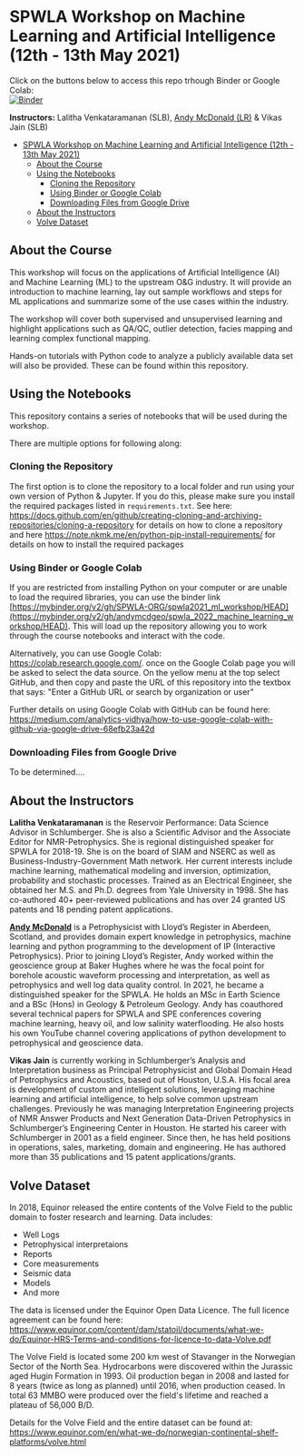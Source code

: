 # SPWLA Workshop on Machine Learning and Artificial Intelligence (12th - 13th May 2021)

Click on the buttons below to access this repo trhough Binder or Google Colab:  
[![Binder](https://mybinder.org/badge_logo.svg)](https://mybinder.org/v2/gh/andymcdgeo/spwla_2022_machine_learning_workshop/HEAD)

**Instructors:** Lalitha Venkataramanan (SLB), [Andy McDonald (LR)](https://github.com/andymcdgeo) & Vikas Jain (SLB)

- [SPWLA Workshop on Machine Learning and Artificial Intelligence (12th - 13th May 2021)](#spwla-workshop-on-machine-learning-and-artificial-intelligence-12th---13th-may-2021)
  - [About the Course](#about-the-course)
  - [Using the Notebooks](#using-the-notebooks)
    - [Cloning the Repository](#cloning-the-repository)
    - [Using Binder or Google Colab](#using-binder-or-google-colab)
    - [Downloading Files from Google Drive](#downloading-files-from-google-drive)
  - [About the Instructors](#about-the-instructors)
  - [Volve Dataset](#volve-dataset)


## About the Course

This workshop will focus on the applications of Artificial Intelligence (AI) and Machine Learning (ML) to the upstream O&G industry. It will provide an introduction to machine learning, lay out sample workflows and steps for ML applications and summarize some of the use cases within the industry.

The workshop will cover both supervised and unsupervised learning and highlight applications such as QA/QC, outlier detection, facies mapping and learning complex functional mapping.

Hands-on tutorials with Python code to analyze a publicly available data set will also be provided. These can be found within this repository.

## Using the Notebooks
This repository contains a series of notebooks that will be used during the workshop.

There are multiple options for following along:

### Cloning the Repository
The first option is to clone the repository to a local folder and run using your own version of Python & Jupyter. If you do this, please make sure you install the required packages listed in `requirements.txt`. See here: https://docs.github.com/en/github/creating-cloning-and-archiving-repositories/cloning-a-repository for details on how to clone a repository and here https://note.nkmk.me/en/python-pip-install-requirements/ for details on how to install the required packages

### Using Binder or Google Colab
If you are restricted from installing Python on your computer or are unable to load the required libraries, you can use the binder link [https://mybinder.org/v2/gh/SPWLA-ORG/spwla2021_ml_workshop/HEAD](https://mybinder.org/v2/gh/andymcdgeo/spwla_2022_machine_learning_workshop/HEAD). This will load up the repository allowing you to work through the course notebooks and interact with the code.

Alternatively, you can use Google Colab: https://colab.research.google.com/. once on the Google Colab page you will be asked to select the data source. On the yellow menu at the top select GitHub, and then copy and paste the URL of this repository into the textbox that says: "Enter a GitHub URL or search by organization or user"

 Further details on using Google Colab with GitHub can be found here: https://medium.com/analytics-vidhya/how-to-use-google-colab-with-github-via-google-drive-68efb23a42d

### Downloading Files from Google Drive
To be determined....


## About the Instructors

**Lalitha Venkataramanan** is the Reservoir Performance: Data Science Advisor in Schlumberger. She is also a Scientific Advisor and the Associate Editor for NMR-Petrophysics. She is regional distinguished speaker for SPWLA for 2018-19. She is on the board of SIAM and NSERC as well as Business-Industry-Government Math network. Her current interests include machine learning, mathematical modeling and inversion, optimization, probability and stochastic processes. Trained as an Electrical Engineer, she obtained her M.S. and Ph.D. degrees from Yale University in 1998. She has co-authored 40+ peer-reviewed publications and has over 24 granted US patents and 18 pending patent applications.

[**Andy McDonald**](https://github.com/andymcdgeo) is a Petrophysicist with Lloyd’s Register in Aberdeen, Scotland, and provides domain expert knowledge in petrophysics, machine learning and python programming to the development of IP (Interactive Petrophysics). Prior to joining Lloyd’s Register, Andy worked within the geoscience group at Baker Hughes where he was the focal point for borehole acoustic waveform processing and interpretation, as well as petrophysics and well log data quality control. In 2021, he became a distinguished speaker for the SPWLA. He holds an MSc in Earth Science and a BSc (Hons) in Geology & Petroleum Geology. Andy has coauthored several technical papers for SPWLA and SPE conferences covering machine learning, heavy oil, and low salinity waterflooding. He also hosts his own YouTube channel covering applications of python development to petrophysical and geoscience data.

**Vikas Jain** is currently working in Schlumberger’s Analysis and Interpretation business as Principal Petrophysicist and Global Domain Head of Petrophysics and Acoustics, based out of Houston, U.S.A. His focal area is development of custom and intelligent solutions, leveraging machine learning and artificial intelligence, to help solve common upstream challenges. Previously he was managing Interpretation Engineering projects of NMR Answer Products and Next Generation Data-Driven Petrophysics in Schlumberger’s Engineering Center in Houston. He started his career with Schlumberger in 2001 as a field engineer. Since then, he has held positions in operations, sales, marketing, domain and engineering. He has authored more than 35 publications and 15 patent applications/grants.

## Volve Dataset
In 2018, Equinor released the entire contents of the Volve Field to the public domain to foster research and learning. 
Data includes:
- Well Logs 
- Petrophysical interpretaions
- Reports
- Core measurements
- Seismic data
- Models
- And more

The data is licensed under the Equinor Open Data Licence. The full licence agreement can be found here: https://www.equinor.com/content/dam/statoil/documents/what-we-do/Equinor-HRS-Terms-and-conditions-for-licence-to-data-Volve.pdf

The Volve Field is located some 200 km west of Stavanger in the Norwegian Sector of the North Sea. Hydrocarbons were discovered within the Jurassic aged Hugin Formation in 1993. Oil production began in 2008 and lasted for 8 years (twice as long as planned) until 2016, when production ceased. In total 63 MMBO were produced over the field's lifetime and reached a plateau of 56,000 B/D.

Details for the Volve Field and the entire dataset can be found at: https://www.equinor.com/en/what-we-do/norwegian-continental-shelf-platforms/volve.html